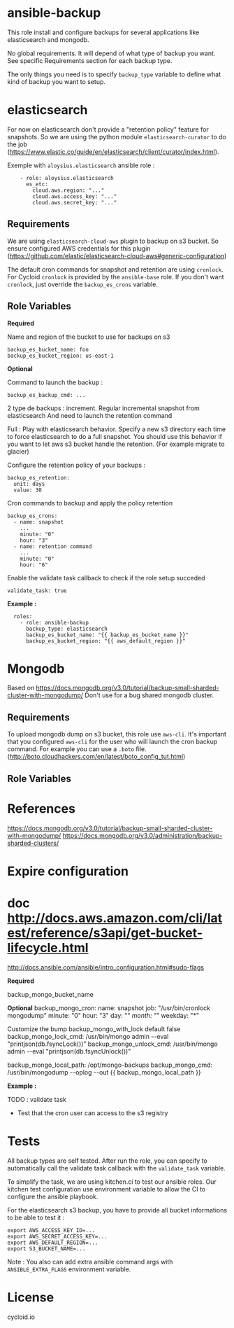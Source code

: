 ansible-backup
==============

This role install and configure backups for several applications like elasticsearch and mongodb.

No global requirements. It will depend of what type of backup you want. See specific Requirements section for each backup type.

The only things you need is to specify `backup_type` variable to define what kind of backup you want to setup.

elasticsearch
=============

For now on elasticsearch don't provide a "retention policy" feature for snapshots. So we are using the python module `elasticsearch-curator` to do the job (https://www.elastic.co/guide/en/elasticsearch/client/curator/index.html).

Exemple with `aloysius.elasticsearch` ansible role :

```
    - role: aloysius.elasticsearch
      es_etc:
        cloud.aws.region: "..."
        cloud.aws.access_key: "..."
        cloud.aws.secret_key: "..."
```

Requirements
------------

We are using `elasticsearch-cloud-aws` plugin to backup on s3 bucket. So ensure configured AWS credentials for this plugin (https://github.com/elastic/elasticsearch-cloud-aws#generic-configuration)

The default cron commands for snapshot and retention are using `cronlock`. For Cycloid `cronlock` is provided by the `ansible-base` role. If you don't want `cronlock`, just override the `backup_es_crons` variable.

Role Variables
--------------

**Required**

Name and region of the bucket to use for backups on s3

    backup_es_bucket_name: foo
    backup_es_bucket_region: us-east-1

**Optional**

Command to launch the backup :

    backup_es_backup_cmd: ...
2 type de backups :
increment.
Regular incremental snapshot from elasticsearch
And need to launch the retention command

Full : Play with elasticsearch behavior. Specify a new s3 directory each time to force elasticsearch to do a full snapshot.
You should use this behavior if you want to let aws s3 bucket handle the retention. (For example migrate to glacier)

Configure the retention policy of your backups :

    backup_es_retention:
      unit: days
      value: 30

Cron commands to backup and apply the policy retention

    backup_es_crons:
      - name: snapshot
        ...
        minute: "0"
        hour: "3"
      - name: retention command
        ...
        minute: "0"
        hour: "6"

Enable the validate task callback to check if the role setup succeded

    validate_task: true

**Example :**

```
  roles:
    - role: ansible-backup
      backup_type: elasticsearch
      backup_es_bucket_name: "{{ backup_es_bucket_name }}"
      backup_es_bucket_region: "{{ aws_default_region }}"
```

Mongodb
=======

Based on https://docs.mongodb.org/v3.0/tutorial/backup-small-sharded-cluster-with-mongodump/
Don't use for a bug shared mongodb cluster.

Requirements
------------

To upload mongodb dump on s3 bucket, this role use `aws-cli`. It's important that you configured `aws-cli` for the user who will launch the cron backup command.
For example you can use a `.boto` file. (http://boto.cloudhackers.com/en/latest/boto_config_tut.html)

Role Variables
--------------

# References
https://docs.mongodb.org/v3.0/tutorial/backup-small-sharded-cluster-with-mongodump/
https://docs.mongodb.org/v3.0/administration/backup-sharded-clusters/
# Expire configuration
# doc http://docs.aws.amazon.com/cli/latest/reference/s3api/get-bucket-lifecycle.html
http://docs.ansible.com/ansible/intro_configuration.html#sudo-flags

**Required**

backup_mongo_bucket_name


**Optional**
    backup_mongo_cron:
      name: snapshot
      job: "/usr/bin/cronlock mongodump"
      minute: "0"
      hour: "3"
      day: "*"
      month: "*"
      weekday: "*"



Customize the bump
backup_mongo_with_lock default false
backup_mongo_lock_cmd: /usr/bin/mongo admin --eval "printjson(db.fsyncLock())"
backup_mongo_unlock_cmd: /usr/bin/mongo admin --eval "printjson(db.fsyncUnlock())"

backup_mongo_local_path: /opt/mongo-backups
backup_mongo_cmd: /usr/bin/mongodump --oplog --out {{ backup_mongo_local_path }}





**Example :**


TODO : validate task
  * Test that the cron user can access to the s3 registry

Tests
=====

All backup types are self tested. After run the role, you can specify to automatically call the validate task callback with the `validate_task` variable.

To simplify the task, we are using kitchen.ci to test our ansible roles. Our kitchen test configuration use environment variable to allow the CI to configure the ansible playbook.

For the elasticsearch s3 backup, you have to provide all bucket informations to be able to test it :

    export AWS_ACCESS_KEY_ID=...
    export AWS_SECRET_ACCESS_KEY=...
    export AWS_DEFAULT_REGION=...
    export S3_BUCKET_NAME=...

Note : You also can add extra ansible command  args with `ANSIBLE_EXTRA_FLAGS` environment variable.


License
=======

cycloid.io

